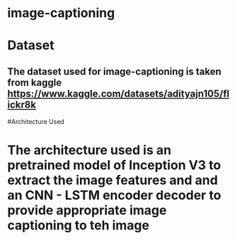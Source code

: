 # image-captioning

# Dataset

## The dataset used for image-captioning is taken from kaggle https://www.kaggle.com/datasets/adityajn105/flickr8k

#Architecture Used

# The architecture used is an pretrained model of Inception V3 to extract the image features and and an CNN - LSTM encoder decoder to provide appropriate image captioning to teh image
